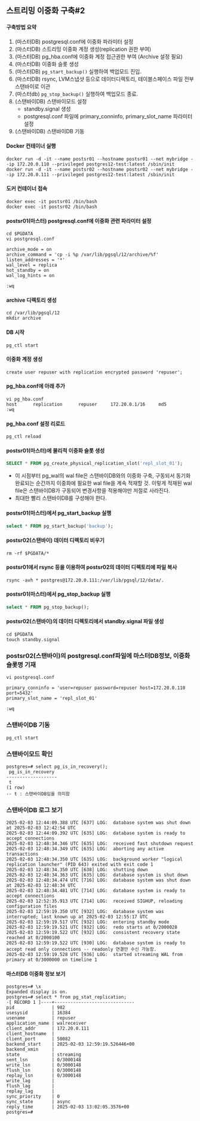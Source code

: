 ## 스트리밍 이중화 구축#2

#### 구축방법 요약
1. (마스터DB) postgresql.conf에 이중화 파라미터 설정
2. (마스터DB) 스트리밍 이중화 계정 생성(replication 권한 부여)
3. (마스터DB) pg_hba.conf에 이중화 계정 접근권한 부여 (Archive 설정 필요)
4. (마스터DB) 이중화 슬롯 생성
5. (마스터DB) `pg_start_backup()` 실행하여 백업모드 진입.
6. (마스터DB) rsync, LVM스냅샷 등으로 데이터디렉토리, 테이블스페이스 파일 전부 스탠바이로 이관
7. (마스터db) `pg_stop_backup()` 실행하여 백업모드 종료.
8. (스탠바이DB) 스탠바이모드 설정
   - standby.signal 생성
   - postgresql.conf 파일에 primary_conninfo, primary_slot_name 파라미터 설정
9. (스탠바이DB) 스탠바이DB 기동

#### Docker 컨테이너 실행
```
docker run -d -it --name postsr01 --hostname postsr01 --net mybridge --ip 172.20.0.110 --privileged postgres12-test:latest /sbin/init
docker run -d -it --name postsr02 --hostname postsr02 --net mybridge --ip 172.20.0.111 --privileged postgres12-test:latest /sbin/init
```

#### 도커 컨테이너 접속
```
docker exec -it postsr01 /bin/bash
docker exec -it postsr02 /bin/bash
```

#### postsr01(마스터) postgresql.conf에 이중화 관련 파라미터 설정
```
cd $PGDATA
vi postgresql.conf

archive_mode = on 
archive_command = 'cp -i %p /var/lib/pgsql/12/archive/%f' 
listen_addresses = '*'
wal_level = replica
hot_standby = on
wal_log_hints = on

:wq
```

#### archive 디렉토리 생성
```
cd /var/lib/pgsql/12
mkdir archive
```

#### DB 시작
```
pg_ctl start
```

#### 이중화 계정 생성
```
create user repuser with replication encrypted password 'repuser';
```
#### pg_hba.conf에 아래 추가
```
vi pg_hba.conf
host      replication      repuser     172.20.0.1/16     md5
:wq
```
#### pg_hba.conf 설정 리로드
```
pg_ctl reload
```

#### postsr01(마스터)에 물리적 이중화 슬롯 생성
```sql
SELECT * FROM pg_create_physical_replication_slot('repl_slot_01');
```
- 이 시점부터 pg_wal의 wal file은 스탠바이DB와의 이중화 구축, 구동되서 동기화 완료되는 순간까지 이중화에 필요한 wal file을 계속 적재할 것. 이렇게 적재된 wal file은 스탠바이DB가 구동되어 변경사항을 적용해야만 저절로 사라진다.
- 최대한 빨리 스탠바이DB를 구성해야 한다.

#### postsr01(마스터)에서 pg_start_backup 실행
```sql
select * FROM pg_start_backup('backup');
```

#### postsr02(스탠바이) 데이터 디렉토리 비우기
```
rm -rf $PGDATA/*
```

#### postsr01에서 rsync 등을 이용하여 postsr02의 데이터 디렉토리에 파일 복사
```
rsync -avh * postgres@172.20.0.111:/var/lib/pgsql/12/data/.
```

#### postsr01(마스터)에서 pg_stop_backup 실행
```sql
select * FROM pg_stop_backup();
```

#### postsr02(스탠바이)의 데이터 디렉토리에서 standby.signal 파일 생성
```
cd $PGDATA
touch standby.signal
```

### postsr02(스탠바이)의 postgresql.conf파일에 마스터DB정보, 이중화슬롯명 기재
```
vi postgresql.conf

primary_conninfo = 'user=repuser password=repuser host=172.20.0.110 port=5432'            
primary_slot_name = 'repl_slot_01'           

:wq
```

### 스탠바이DB 기동
```
pg_ctl start
```

### 스탠바이모드 확인
```
postgres=# select pg_is_in_recovery();
 pg_is_in_recovery
-------------------
 t
(1 row)
-- t : 스탠바이DB임을 의미함
```

### 스탠바이DB 로그 보기
```
2025-02-03 12:44:09.388 UTC [637] LOG:  database system was shut down at 2025-02-03 12:42:54 UTC
2025-02-03 12:44:09.392 UTC [635] LOG:  database system is ready to accept connections
2025-02-03 12:48:34.346 UTC [635] LOG:  received fast shutdown request
2025-02-03 12:48:34.349 UTC [635] LOG:  aborting any active transactions
2025-02-03 12:48:34.350 UTC [635] LOG:  background worker "logical replication launcher" (PID 643) exited with exit code 1
2025-02-03 12:48:34.350 UTC [638] LOG:  shutting down
2025-02-03 12:48:34.363 UTC [635] LOG:  database system is shut down
2025-02-03 12:48:34.474 UTC [716] LOG:  database system was shut down at 2025-02-03 12:48:34 UTC
2025-02-03 12:48:34.481 UTC [714] LOG:  database system is ready to accept connections
2025-02-03 12:52:35.913 UTC [714] LOG:  received SIGHUP, reloading configuration files
2025-02-03 12:59:19.350 UTC [932] LOG:  database system was interrupted; last known up at 2025-02-03 12:55:17 UTC
2025-02-03 12:59:19.517 UTC [932] LOG:  entering standby mode
2025-02-03 12:59:19.521 UTC [932] LOG:  redo starts at 0/2000028
2025-02-03 12:59:19.522 UTC [932] LOG:  consistent recovery state reached at 0/2000100
2025-02-03 12:59:19.522 UTC [930] LOG:  database system is ready to accept read only connections -- readonly 연결만 수신 가능함.
2025-02-03 12:59:19.528 UTC [936] LOG:  started streaming WAL from primary at 0/3000000 on timeline 1
```

#### 마스터DB 이중화 정보 보기
```
postgres=# \x
Expanded display is on.
postgres=# select * from pg_stat_replication;
-[ RECORD 1 ]----+------------------------------
pid              | 982
usesysid         | 16384
usename          | repuser
application_name | walreceiver
client_addr      | 172.20.0.111
client_hostname  |
client_port      | 50082
backend_start    | 2025-02-03 12:59:19.526446+00
backend_xmin     |
state            | streaming
sent_lsn         | 0/3000148
write_lsn        | 0/3000148
flush_lsn        | 0/3000148
replay_lsn       | 0/3000148
write_lag        |
flush_lag        |
replay_lag       |
sync_priority    | 0
sync_state       | async
reply_time       | 2025-02-03 13:02:05.3576+00
postgres=#
```

